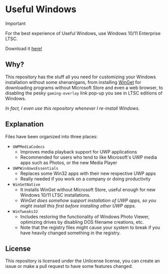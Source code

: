 # Useful Windows
> [!IMPORTANT]
> For the best experience of Useful Windows, use Windows 10/11 Enterprise LTSC.

Download it [here!](https://github.com/borfei/useful-windows/archive/refs/heads/main.zip)

## Why?
This repository has the stuff all you need for customizing your Windows installation without some shenanigans, from installing [WinGet](https://github.com/microsoft/winget-cli) for downloading programs without Microsoft Store and even a web browser, to disabling the pesky `gaming-overlay` link pop-up you see in LTSC editions of Windows.

*In fact, I even use this repository whenever I re-install Windows.*

## Explanation
Files have been organized into three places:
- `UWPMediaCodecs`
    - Improves media playback support for UWP applications
    - Recommended for users who tend to like Microsoft's UWP media apps such as Photos, or the new Media Player
- `UWPWindowsEssentials`
    - Replaces some Win32 apps with their new respective UWP apps 
    - Really needed if you work on a company or doing productivity
- `WinGetNative`
    - It installs WinGet without Microsoft Store, useful enough for new Windows 10/11 LTSC installations.
    - *WinGet does somehow support installation of UWP apps, so you might install this first before installing other UWP apps.*
- `WinTweaks32`
    - Includes restoring the functionality of Windows Photo Viewer, optimizing drives by disabling DOS filename creations, etc.
    - Note that the registry files might cause your system to break if you have heavily changed something in the registry.

## License
This repository is licensed under the Unlicense license, you can create an issue or make a pull request to have some features changed. 
